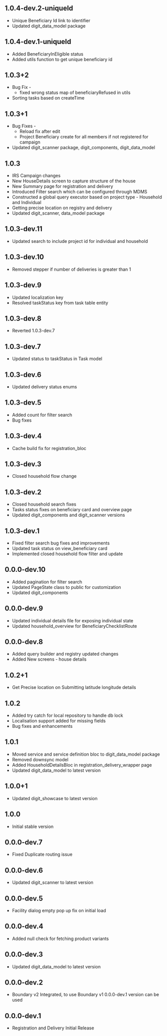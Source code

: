 ## 1.0.4-dev.2-uniqueId

* Unique Beneficiary Id link to identifier
* Updated digit_data_model package

## 1.0.4-dev.1-uniqueId

* Added BeneficiaryInEligible status
* Added utils function to get unique beneficiary id

## 1.0.3+2

* Bug Fix -
  * fixed wrong status map of beneficiaryRefused in utils
* Sorting tasks based on createTime

## 1.0.3+1

* Bug Fixes -
  * Reload fix after edit
  * Project Beneficiary create for all members if not registered for campaign
* Updated digit_scanner package, digit_components, digit_data_model

## 1.0.3

* IRS Campaign changes
* New HouseDetails screen to capture structure of the house
* New Summary page for registration and delivery
* Introduced Filter search which can be configured through MDMS
* Constructed a global query executor based on project type - Household and Individual
* Getting precise location on registry and delivery
* Updated digit_scanner, data_model package

## 1.0.3-dev.11

* Updated search to include project id for individual and household

## 1.0.3-dev.10

* Removed stepper if number of deliveries is greater than 1 

## 1.0.3-dev.9

* Updated localization key 
* Resolved taskStatus key from task table entity

## 1.0.3-dev.8

* Reverted 1.0.3-dev.7

## 1.0.3-dev.7

* Updated status to taskStatus in Task model

## 1.0.3-dev.6

* Updated delivery status enums

## 1.0.3-dev.5

* Added count for filter search 
* Bug fixes

## 1.0.3-dev.4

* Cache build fix for registration_bloc

## 1.0.3-dev.3

* Closed household flow change


## 1.0.3-dev.2

* Closed household search fixes
* Tasks status fixes on beneficiary card and overview page
* Updated digit_components and digit_scanner versions

## 1.0.3-dev.1

* Fixed filter search bug fixes and improvements
* Updated task status on view_beneficiary card
* Implemented closed household flow filter and update

## 0.0.0-dev.10

* Added pagination for filter search
* Updated PageState class to public for customization
* Updated digit_components

## 0.0.0-dev.9

* Updated individual details file for exposing individual state
* Updated household_overview for BeneficiaryChecklistRoute

## 0.0.0-dev.8

* Added query builder and registry updated changes
* Added New screens - house details

## 1.0.2+1

* Get Precise location on Submitting latitude longitude details

## 1.0.2

* Added try catch for local repository to handle db lock
* Localisation support added for missing fields
* Bug fixes and enhancements

## 1.0.1

* Moved service and service definition bloc to digit_data_model package
* Removed downsync model
* Added HouseholdDetailsBloc in registration_delivery_wrapper page
* Updated digit_data_model to latest version

## 1.0.0+1

* Updated digit_showcase to latest version

## 1.0.0

* Initial stable version

## 0.0.0-dev.7

* Fixed Duplicate routing issue

## 0.0.0-dev.6

* Updated digit_scanner to latest version

## 0.0.0-dev.5

* Facility dialog empty pop up fix on initial load

## 0.0.0-dev.4

* Added null check for fetching product variants

## 0.0.0-dev.3

* Updated digit_data_model to latest version

## 0.0.0-dev.2

* Boundary v2 Integrated, to use Boundary v1  0.0.0-dev.1 version can be used

## 0.0.0-dev.1

* Registration and Delivery Initial Release